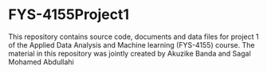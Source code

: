 # FYS-4155Project1
This repository contains source code, documents and data files for project 1 of the Applied Data Analysis and Machine learning (FYS-4155) course. The material in this repository was jointly created by Akuzike Banda and Sagal  Mohamed Abdullahi
